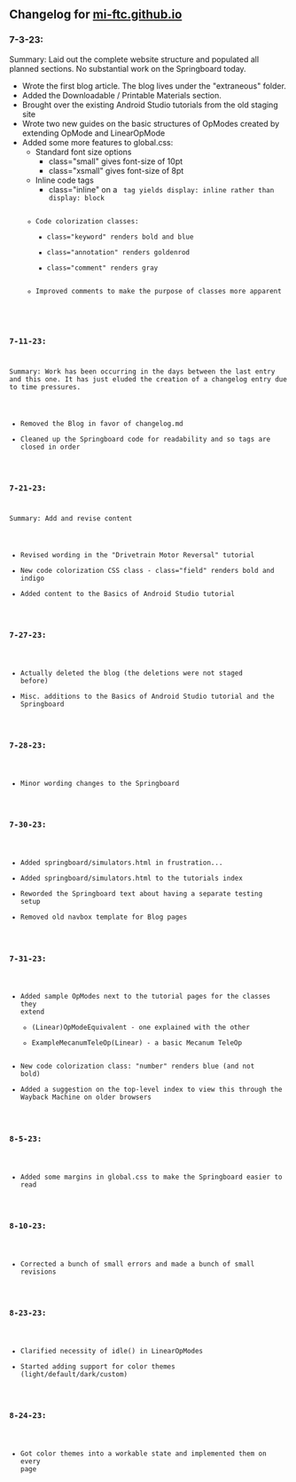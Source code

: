 ## Changelog for [mi-ftc.github.io](mi-ftc.github.io)  
  
### 7-3-23:  
Summary: Laid out the complete website structure and populated all planned
sections. No substantial work on the Springboard today.  
- Wrote the first blog article. The blog lives under the "extraneous" folder.  
- Added the Downloadable / Printable Materials section.  
- Brought over the existing Android Studio tutorials from the old staging site  
- Wrote two new guides on the basic structures of OpModes created by extending 
OpMode and LinearOpMode  
- Added some more features to global.css:  
  - Standard font size options  
    - class="small" gives font-size of 10pt  
    - class="xsmall" gives font-size of 8pt  
  - Inline code tags  
    - class="inline" on a <code> tag yields display: inline rather than
    display: block  
  - Code colorization classes:  
    - class="keyword" renders bold and blue  
    - class="annotation" renders goldenrod  
    - class="comment" renders gray  
  - Improved comments to make the purpose of classes more apparent  
  
### 7-11-23:  
Summary: Work has been occurring in the days between the last entry and this 
one. It has just eluded the creation of a changelog entry due to time pressures.  
- Removed the Blog in favor of changelog.md  
- Cleaned up the Springboard code for readability and so tags are closed in 
order  
  
### 7-21-23:  
Summary: Add and revise content  
- Revised wording in the "Drivetrain Motor Reversal" tutorial  
- New code colorization CSS class - class="field" renders bold and indigo  
- Added content to the Basics of Android Studio tutorial  
  
### 7-27-23:  
- Actually deleted the blog (the deletions were not staged before)  
- Misc. additions to the Basics of Android Studio tutorial and the Springboard  

### 7-28-23:  
- Minor wording changes to the Springboard  

### 7-30-23:  
- Added springboard/simulators.html in frustration...  
- Added springboard/simulators.html to the tutorials index  
- Reworded the Springboard text about having a separate testing setup  
- Removed old navbox template for Blog pages  

### 7-31-23:  
- Added sample OpModes next to the tutorial pages for the classes they extend  
  - (Linear)OpModeEquivalent - one explained with the other  
  - ExampleMecanumTeleOp(Linear) - a basic Mecanum TeleOp  
- New code colorization class: "number" renders blue (and not bold)  
- Added a suggestion on the top-level index to view this through the Wayback 
Machine on older browsers  

### 8-5-23:  
- Added some margins in global.css to make the Springboard easier to read  
  
### 8-10-23:  
- Corrected a bunch of small errors and made a bunch of small revisions  

### 8-23-23:  
- Clarified necessity of idle() in LinearOpModes  
- Started adding support for color themes (light/default/dark/custom)  

### 8-24-23:  
- Got color themes into a workable state and implemented them on every page  